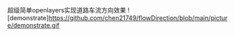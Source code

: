 超级简单openlayers实现道路车流方向效果
![demonstrate]https://github.com/chen21749/flowDirection/blob/main/picture/demonstrate.gif
